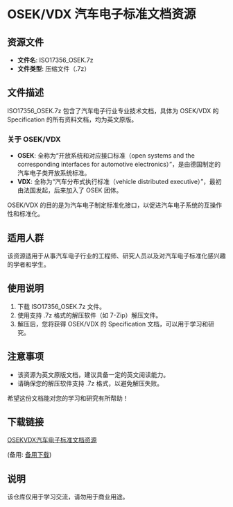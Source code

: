 # OSEK/VDX 汽车电子标准文档资源

## 资源文件
- **文件名**: ISO17356_OSEK.7z
- **文件类型**: 压缩文件（.7z）

## 文件描述
ISO17356_OSEK.7z 包含了汽车电子行业专业技术文档，具体为 OSEK/VDX 的 Specification 的所有资料文档，均为英文原版。

### 关于 OSEK/VDX
- **OSEK**: 全称为“开放系统和对应接口标准（open systems and the corresponding interfaces for automotive electronics）”，是由德国制定的汽车电子类开放系统标准。
- **VDX**: 全称为“汽车分布式执行标准（vehicle distributed executive）”，最初由法国发起，后来加入了 OSEK 团体。

OSEK/VDX 的目的是为汽车电子制定标准化接口，以促进汽车电子系统的互操作性和标准化。

## 适用人群
该资源适用于从事汽车电子行业的工程师、研究人员以及对汽车电子标准化感兴趣的学者和学生。

## 使用说明
1. 下载 ISO17356_OSEK.7z 文件。
2. 使用支持 .7z 格式的解压软件（如 7-Zip）解压文件。
3. 解压后，您将获得 OSEK/VDX 的 Specification 文档，可以用于学习和研究。

## 注意事项
- 该资源为英文原版文档，建议具备一定的英文阅读能力。
- 请确保您的解压软件支持 .7z 格式，以避免解压失败。

希望这份文档能对您的学习和研究有所帮助！

## 下载链接
[OSEKVDX汽车电子标准文档资源](https://pan.quark.cn/s/905bd8436baa) 

(备用: [备用下载](https://pan.baidu.com/s/1QuFIZLzy5HMkwkAWi5C7CA?pwd=8suj))

## 说明

该仓库仅用于学习交流，请勿用于商业用途。
